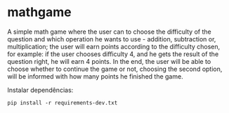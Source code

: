 # mathgame
A simple math game where the user can to choose the difficulty of the question and which operation he wants to use - addition, subtraction or, multiplication; the user will earn points according to the difficulty chosen, for example: if the user chooses difficulty 4, and he gets the result of the question right, he will earn 4 points. In the end, the user will be able to choose whether to continue the game or not, choosing the second option, will be informed with how many points he finished the game.

Instalar dependências:
```console
pip install -r requirements-dev.txt
```